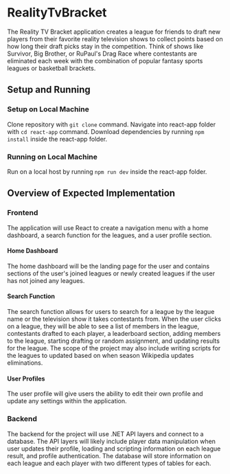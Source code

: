 # RealityTvBracket
The Reality TV Bracket application creates a league for friends to draft new players from their favorite reality television shows to collect points based on how long their draft picks stay in the competition. Think of shows like Survivor, Big Brother, or RuPaul's Drag Race where contestants are eliminated each week with the combination of popular fantasy sports leagues or basketball brackets.

## Setup and Running
### Setup on Local Machine
Clone repository with `git clone` command.
Navigate into react-app folder with `cd react-app` command.
Download dependencies by running `npm install` inside the react-app folder.

### Running on Local Machine
Run on a local host by running `npm run dev` inside the react-app folder.

## Overview of Expected Implementation
### Frontend
The application will use React to create a navigation menu with a home dashboard, a search function for the leagues, and a user profile section.
  #### Home Dashboard
  The home dashboard will be the landing page for the user and contains sections of the user's joined leagues or newly created leagues if the user has not joined any leagues.

  #### Search Function
  The search function allows for users to search for a league by the league name or the television show it takes contestants from. When the user clicks on a league, they will be able to see a list of members in the league, contestants drafted to each player, a leaderboard section, adding members to the league, starting drafting or random assignment, and updating results for the league. The scope of the project may also include writing scripts for the leagues to updated based on when season Wikipedia updates eliminations.

  #### User Profiles
  The user profile will give users the ability to edit their own profile and update any settings within the application.

### Backend
The backend for the project will use .NET API layers and connect to a database. The API layers will likely include player data manipulation when user updates their profile, loading and scripting information on each league result, and profile authentication. The database will store information on each league and each player with two different types of tables for each.

